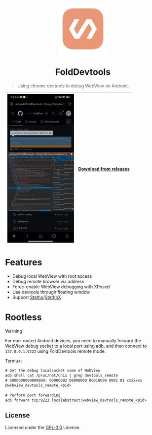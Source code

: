 <div align="center">

<img src="FoldDevtools.png" width="160" height="160" alt="logo" />

# FoldDevtools

</div>

> Using chrome devtools to debug WebView on Android.

| <img src="Screenshot.jpg" width="216" height="480" /> | [Download from releases](https://github.com/achyuki/FoldDevtools/releases) |
-|-

# Features

* Debug local WebView with root access
* Debug remote browser via address
* Force-enable WebView debugging with XPosed
* Use devtools through floating window
* Support [Stetho](https://github.com/facebook/stetho)/[StethoX](https://github.com/5ec1cff/StethoX)

# Rootless

> [!warning]
> For non-rooted Android devices, you need to manually forward the WebView debug socket to a local port using adb, and then connect to `127.0.0.1:9222` using FoldDevtools remote mode.

Termux:
```
# Get the debug localsocket name of WebView
adb shell cat /proc/net/unix | grep devtools_remote
# 0000000000000000: 00000002 00000000 00010000 0001 01 xxxxxxx @webview_devtools_remote_<pid>

# Perform port forwarding
adb forward tcp:9222 localabstract:webview_devtools_remote_<pid>
```

## License

Licensed under the [GPL-3.0](https://www.gnu.org/licenses/gpl-3.0.html) License.
